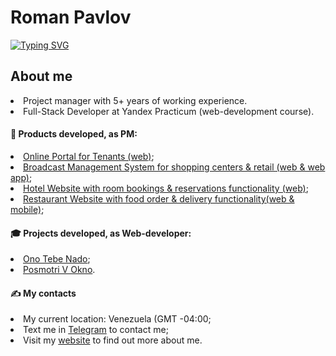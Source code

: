 <h1>Roman Pavlov</h1>
<a href="https://git.io/typing-svg"><img src="https://readme-typing-svg.demolab.com?font=Fira+Code&pause=1000&color=12A4D9&random=false&width=435&lines=Full-Stack+Developer+Student" alt="Typing SVG" /></a>

 <h2>About me</h2>
<li>Project manager with 5+ years of working experience.</li>
<li>Full-Stack Developer at Yandex Practicum (web-development course).</li>

<h4>🦸 Products developed, as PM:</h4>
<li><a href="https://portalaura.com" target="_blank">Online Portal for Tenants (web)</a>;</li>
<li><a href="https://proj-m-service.s-vl.ru" target="_blank">Broadcast Management System for shopping centers & retail (web & web app)</a>;</li>
<li><a href="https://www.komela35.ru" target="_blank">Hotel Website with room bookings & reservations functionality (web)</a>;</li>
<li><a href="https://nalavashe-vl.ru/">Restaurant Website with food order & delivery functionality(web & mobile)</a>;</li>
     
<h4>🎓 Projects developed, as Web-developer:</h4>
<li><a href="https://github.com/rompavlov/ono-tebe-nado">Ono Tebe Nado</a>;</li> 
<li><a href="https://github.com/rompavlov/posmotri_v_okno">Posmotri V Okno</a>.</li> 

<h4>✍️ My contacts</h4>
<li>My current location: Venezuela (GMT -04:00;</li>
<li>Text me in <a href="https://t.me/mrromanpavlov">Telegram</a> to contact me;</li>
<li>Visit my <a href="https://roman-pavlov.com">website</a> to find out more about me.</li>

<!---
rompavlov/rompavlov is a ✨ special ✨ repository because its `README.md` (this file) appears on your GitHub profile.
You can click the Preview link to take a look at your changes.
--->
